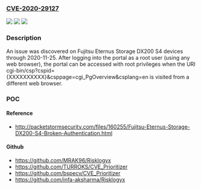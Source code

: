 ### [CVE-2020-29127](https://cve.mitre.org/cgi-bin/cvename.cgi?name=CVE-2020-29127)
![](https://img.shields.io/static/v1?label=Product&message=n%2Fa&color=blue)
![](https://img.shields.io/static/v1?label=Version&message=n%2Fa&color=blue)
![](https://img.shields.io/static/v1?label=Vulnerability&message=n%2Fa&color=brighgreen)

### Description

An issue was discovered on Fujitsu Eternus Storage DX200 S4 devices through 2020-11-25. After logging into the portal as a root user (using any web browser), the portal can be accessed with root privileges when the URI cgi-bin/csp?cspid={XXXXXXXXXX}&csppage=cgi_PgOverview&csplang=en is visited from a different web browser.

### POC

#### Reference
- http://packetstormsecurity.com/files/160255/Fujitsu-Eternus-Storage-DX200-S4-Broken-Authentication.html

#### Github
- https://github.com/MRAK96/Risklogyx
- https://github.com/TURROKS/CVE_Prioritizer
- https://github.com/bspecv/CVE_Prioritizer
- https://github.com/infa-aksharma/Risklogyx

